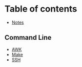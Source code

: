 # Table of contents

* [Notes](README.md)

## Command Line

* [AWK](command-line/awk.md)
* [Make](command-line/make.md)
* [SSH](command-line/ssh.md)

